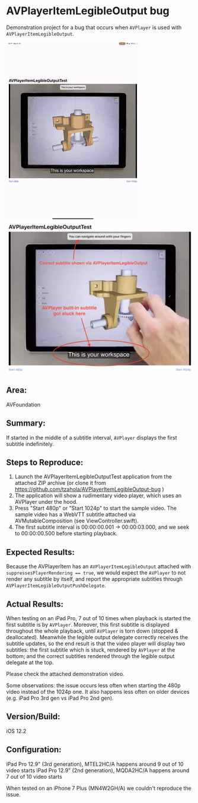# AVPlayerItemLegibleOutput bug

Demonstration project for a bug that occurs when `AVPlayer` is used with `AVPlayerItemLegibleOutput`.

![animation](https://github.com/tzahola/AVPlayerItemLegibleOutput-bug/blob/master/loop.gif)
![screenshot](https://github.com/tzahola/AVPlayerItemLegibleOutput-bug/blob/master/screenshot.png)

## Area:
AVFoundation

## Summary:
If started in the middle of a subtitle interval, `AVPlayer` displays the first subtitle indefinitely. 

## Steps to Reproduce:
1. Launch the AVPlayerItemLegibleOutputTest application from the attached ZIP archive (or clone it from https://github.com/tzahola/AVPlayerItemLegibleOutput-bug )
2. The application will show a rudimentary video player, which uses an AVPlayer under the hood.
3. Press "Start 480p" or "Start 1024p" to start the sample video. The sample video has a WebVTT subtitle attached via AVMutableComposition (see ViewController.swift).
4. The first subtitle interval is 00:00:00.001 → 00:00:03.000, and we seek to 00:00:00.500 before starting playback.

## Expected Results:
Because the AVPlayerItem has an `AVPlayerItemLegibleOutput` attached with `suppressesPlayerRendering == true`, we would expect the `AVPlayer` to not render any subtitle by itself, and report the appropriate subtitles through `AVPlayerItemLegibleOutputPushDelegate`.

## Actual Results:
When testing on an iPad Pro, 7 out of 10 times when playback is started the first subtitle is by `AVPlayer`. Moreover, this first subtitle is displayed throughout the whole playback, until `AVPlayer` is torn down (stopped & deallocated). Meanwhile the legible output delegate correctly receives the subtitle updates, so the end result is that the video player will display two subtitles: the first subtitle which is stuck, rendered by `AVPlayer` at the bottom; and the correct subtitles rendered through the legible output delegate at the top. 

Please check the attached demonstration video.

Some observations: the issue occurs less often when starting the 480p video instead of the 1024p one. It also happens less often on older devices (e.g. iPad Pro 3rd gen vs iPad Pro 2nd gen).

## Version/Build:
iOS 12.2

## Configuration:
iPad Pro 12.9" (3rd generation), MTEL2HC/A happens around 9 out of 10 video starts
iPad Pro 12.9" (2nd generation), MQDA2HC/A happens around 7 out of 10 video starts

When tested on an iPhone 7 Plus (MN4W2GH/A) we couldn't reproduce the issue.
